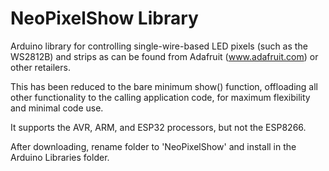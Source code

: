 # NeoPixelShow Library

Arduino library for controlling single-wire-based LED pixels (such as the WS2812B) and strips as can be found from Adafruit (www.adafruit.com) or other retailers.

This has been reduced to the bare minimum show() function, offloading all other functionality to the calling application code, for maximum flexibility and minimal code use.

It supports the AVR, ARM, and ESP32 processors, but not the ESP8266.

After downloading, rename folder to 'NeoPixelShow' and install in the Arduino Libraries folder.
